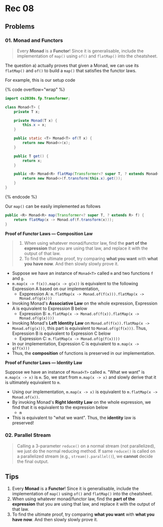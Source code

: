 # Rec 08

## Problems

### 01. Monad and Functors

> Every **Monad** is a **Functor**! Since it is generalisable, include the implementation of `map()` using `of()` and `flatMap()` into the cheatsheet.

The question a) actually proves that given a Monad, we can use its `flatMap()` and `of()` to build a `map()` that satisfies the functor laws.

For example, this is our setup code

{% code overflow="wrap" %}
```java
import cs2030s.fp.Transformer;

class Monad<T> {
    private T x;

    private Monad(T x) {
        this.x = x;
    }

    public static <T> Monad<T> of(T x) {
        return new Monad<>(x);
    }

    public T get() {
        return x;
    }

    public <R> Monad<R> flatMap(Transformer<? super T, ? extends Monad<? extends R>> f) {
        return new Monad<>(f.transform(this.x).get());
    }
}
```
{% endcode %}

Our `map()` can be easily implemented as follows

```java
public <R> Monad<R> map(Transformer<? super T, ? extends R> f) {
    return flatMap(x -> Monad.of(f.transform(x)));
}
```

**Proof of Functor Laws — Composition Law**

> 1. When using whatever monad/functor law, find the **part of the expression** that you are using that law, and replace it with the output of that law.
> 2. To find the ultimate proof, try comparing **what you want** with **what you have now**. And then slowly slowly prove it.

* Suppose we have an instance of `Monad<T>` called `m` and two functions `f` and `g`.
* `m.map(x -> f(x)).map(x -> g(x))` is equivalent to the following Expression A based on our implementation,
  * Exppression A: `m.flatMap(x -> Monad.of(f(x))).flatMap(x -> Monad.of(g(x)))`
* Invoking Monad's **Associative Law** on the whole expression, Expression A is equivalent to Expression B below
  * Expression B: `m.flatMap(x -> Monad.of(f(x)).flatMap(x -> Monad.of(g(x))))`
* Invoking Monad's **Left Identity Law** on `Monad.of(f(x)).flatMap(x -> Monad.of(g(x)))`, this part is equivalent to `Monad.of(g(f(x)))`. Thus, Expression B is equivalent to Expression C below
  * Expression C: `m.flatMap(x -> Monad.of(g(f(x))))`
* In our implementation, Expression C is equivalent to `m.map(x -> g(f(x)))`
* Thus, the **composition** of functions is preserved in our implementation.

**Proof of Functor Laws — Identity Law**

Suppose we have an instance of `Monad<T>` called `m`. "What we want" is `m.map(x -> x)` is `m`. So, we start from `m.map(x -> x)` and slowly derive that it is ultimately equivalent to `m`.

* Using our implementation, `m.map(x -> x)` is equivalent to `m.flatMap(x -> Monad.of(x))`.
* By invoking Monad's **Right Identity Law** on the whole expression, we find that it is equivalent to the expression below
  * `m`
* This is equivalent to "what we want". Thus, the **identity** law is preserved!

### 02. Parallel Stream

> Calling a 3-parameter `reduce()` on a normal stream (not parallelized), we just do the normal reducing method. If same `reduce()` is called on a parallelized stream (e.g., `stream().parallel()`), we **cannot** decide the final output.

## Tips

1. Every **Monad** is a **Functor**! Since it is generalisable, include the implementation of `map()` using `of()` and `flatMap()` into the cheatsheet.
2. When using whatever monad/functor law, find the **part of the expression** that you are using that law, and replace it with the output of that law.
3. To find the ultimate proof, try comparing **what you want** with **what you have now**. And then slowly slowly prove it.
